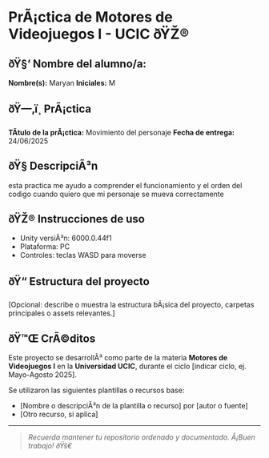 # PrÃ¡ctica de Motores de Videojuegos I - UCIC ðŸŽ®

## ðŸ§‘ Nombre del alumno/a:
**Nombre(s):** Maryan
**Iniciales:** M

## ðŸ—‚ï¸ PrÃ¡ctica #
**TÃ­tulo de la prÃ¡ctica:** Movimiento del personaje 
**Fecha de entrega:** 24/06/2025

## ðŸ§  DescripciÃ³n
esta practica me ayudo a comprender el funcionamiento y el orden del codigo cuando quiero que mi personaje se mueva correctamente
## ðŸŽ® Instrucciones de uso

- Unity versiÃ³n: 6000.0.44f1
- Plataforma: PC
- Controles: teclas WASD para moverse


## ðŸ“ Estructura del proyecto
[Opcional: describe o muestra la estructura bÃ¡sica del proyecto, carpetas principales o assets relevantes.]

## ðŸ™Œ CrÃ©ditos
Este proyecto se desarrollÃ³ como parte de la materia **Motores de Videojuegos I** en la **Universidad UCIC**, durante el ciclo [indicar ciclo, ej. Mayo-Agosto 2025].

Se utilizaron las siguientes plantillas o recursos base:
- [Nombre o descripciÃ³n de la plantilla o recurso] por [autor o fuente]
- [Otro recurso, si aplica]

---

> *Recuerda mantener tu repositorio ordenado y documentado. Â¡Buen trabajo! ðŸš€*